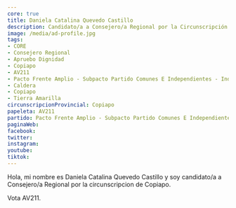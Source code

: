 ```yaml
---
core: true
title: Daniela Catalina Quevedo Castillo
description: Candidato/a a Consejero/a Regional por la Circunscripción de Copiapo
image: /media/ad-profile.jpg
tags:
- CORE
- Consejero Regional
- Apruebo Dignidad
- Copiapo
- AV211
- Pacto Frente Amplio - Subpacto Partido Comunes E Independientes - Independientes
- Caldera
- Copiapo
- Tierra Amarilla
circunscripcionProvincial: Copiapo
papeleta: AV211
partido: Pacto Frente Amplio - Subpacto Partido Comunes E Independientes - Independientes
paginaWeb:
facebook:
twitter:
instagram:
youtube:
tiktok:
---
```

Hola, mi nombre es Daniela Catalina Quevedo Castillo y soy candidato/a a Consejero/a Regional por la circunscripcion de Copiapo.

Vota AV211.